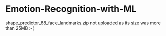 # Emotion-Recognition-with-ML

shape_predictor_68_face_landmarks.zip not uploaded as its size was more than 25MB :-(
